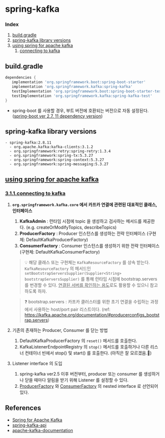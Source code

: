 # spring-kafka

### Index

1. [build.gradle](#build.gradle)
2. [spring-kafka library versions](#spring-kafka-library-versions)
3. [using spring for apache kafka](#using-spring-for-apache-kafka)
   1. [connecting to kafka](#connecting-to-kafka)

## build.gradle

```groovy
dependencies {
   implementation 'org.springframework.boot:spring-boot-starter'
   implementation 'org.springframework.kafka:spring-kafka'
   testImplementation 'org.springframework.boot:spring-boot-starter-test'
   testImplementation 'org.springframework.kafka:spring-kafka-test'
}
```

- spring-boot 를 사용할 경우, 부트 버전에 호환되는 버전으로 자동 설정된다. ([spring-boot ver 2.7. 11 dependency version](https://docs.spring.io/spring-boot/docs/2.7.11/reference/html/dependency-versions.html))


## spring-kafka library versions

```
- spring-kafka:2.8.11 
  - org.apache.kafka:kafka-clients:3.1.2
  - org.springframework:retry:spring-retry:1.3.4
  - org.springframework:spring-tx:5.3.27
  - org.springframework:spring-context:5.3.27
  - org.springframework:spring-messaging:5.3.27
```

## [using spring for apache kafka](https://docs.spring.io/spring-kafka/reference/html/#kafka)

### [3.1.1.connecting to kafka](https://docs.spring.io/spring-kafka/reference/html/#connecting)

1. **`org.springframework.kafka.core` 에서 카프카 연결에 관련된 대표적인 클래스, 인터페이스**
   1. **KafkaAdmin** : 런타임 시점에 topic 을 생성하고 검사하는 메서드를 제공한다. (e.g. createOrModifyTopics, describeTopics)
   2. **ProducerFactory** : Producer 인스턴스를 생성하는 전략 인터페이스 (구현체: DefaultKafkaProducerFactory)
   3. **ConsumerFactory** : Consumer 인스턴스를 생성하기 위한 전략 인터페이스 (구현체: DefaultKafkaConsumerFactory)

   > 💡 해당 클래스 또는 구현체는  `KafkaResourceFactory` 를 상속 받는다. `KafkaResourceFactory` 의 메서드인
   > `setBootstrapServersSupplier(Supplier<String> bootstrapServersSupplier)` 를 통해 런타임 시점에 bootstrap.servers 를 번경할 수 있다.
   > <u>연결된 서버를 확인하는 용도</u>로도 활용할 수 있으니 참고하도록 하자.

   > ❓ bootstrap.servers : 카프카 클러스터를 위한 초기 연결을 수립하는 과정에서 사용하는 host/port pair 리스트이다.
   > (ref: https://kafka.apache.org/documentation/#producerconfigs_bootstrap.servers)
2. 기존의 존재하는 Producer, Consumer 를 닫는 방법
   1. DefaultKafkaProducerFactory 의 `reset()` 메서드를 호출한다.
   2. KafkaListenerEndpointRegistry 의 `stop()` 메서드를 호출하거나 다른 리스너 컨테이너 빈에서 stop() 및 start() 를 호출한다. (아직은 잘 모르겠음.🤔)
3. Listener interface 의 도입
   1. spring-kafka ver2.5 이후 버전부터, producer 또는 consumer 를 생성하거나 닫을 때마다 알림을 받기 위해 Listener 를 설정할 수 있다.
   2. [ProducerFactory](https://github.com/spring-projects/spring-kafka/blob/main/spring-kafka/src/main/java/org/springframework/kafka/core/ProducerFactory.java#L311) 와 [ConsumerFactory](https://github.com/spring-projects/spring-kafka/blob/main/spring-kafka/src/main/java/org/springframework/kafka/core/ConsumerFactory.java#L233) 의 nested interface 로 선언되어 있다.


## References

- [Spring for Apache Kafka](https://docs.spring.io/spring-kafka/reference/html/#kafka)
- [spring-kafka-api](https://docs.spring.io/spring-kafka/api/index.html)
- [apache-kafka-documentation](https://kafka.apache.org/documentation)
